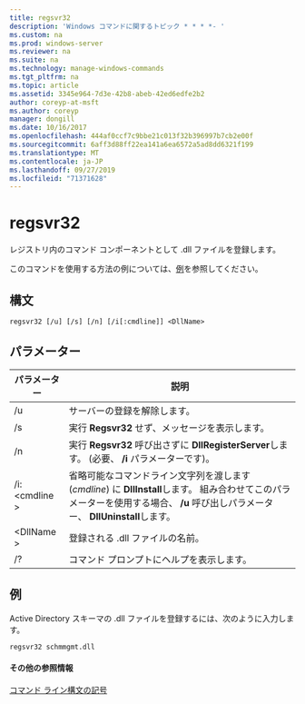 ```yaml
---
title: regsvr32
description: 'Windows コマンドに関するトピック * * * *- '
ms.custom: na
ms.prod: windows-server
ms.reviewer: na
ms.suite: na
ms.technology: manage-windows-commands
ms.tgt_pltfrm: na
ms.topic: article
ms.assetid: 3345e964-7d3e-42b8-abeb-42ed6edfe2b2
author: coreyp-at-msft
ms.author: coreyp
manager: dongill
ms.date: 10/16/2017
ms.openlocfilehash: 444af0ccf7c9bbe21c013f32b396997b7cb2e00f
ms.sourcegitcommit: 6aff3d88ff22ea141a6ea6572a5ad8dd6321f199
ms.translationtype: MT
ms.contentlocale: ja-JP
ms.lasthandoff: 09/27/2019
ms.locfileid: "71371628"
---
```

# <a name="regsvr32"></a>regsvr32



レジストリ内のコマンド コンポーネントとして .dll ファイルを登録します。

このコマンドを使用する方法の例については、[例](#BKMK_examples)を参照してください。

## <a name="syntax"></a>構文

```
regsvr32 [/u] [/s] [/n] [/i[:cmdline]] <DllName>
```

## <a name="parameters"></a>パラメーター

|パラメーター|説明|
|---------|-----------|
|/u|サーバーの登録を解除します。|
|/s|実行 **Regsvr32** せず、メッセージを表示します。|
|/n|実行 **Regsvr32** 呼び出さずに **DllRegisterServer**します。 (必要、 **/i** パラメーターです)。|
|/i: \<cmdline >|省略可能なコマンドライン文字列を渡します (*cmdline*) に **DllInstall**します。 組み合わせてこのパラメーターを使用する場合、 **/u** 呼び出しパラメーター、 **DllUninstall**します。|
|\<DllName >|登録される .dll ファイルの名前。|
|/?|コマンド プロンプトにヘルプを表示します。|

## <a name="BKMK_examples"></a>例

Active Directory スキーマの .dll ファイルを登録するには、次のように入力します。
```
regsvr32 schmmgmt.dll
```

#### <a name="additional-references"></a>その他の参照情報

[コマンド ライン構文の記号](command-line-syntax-key.md)